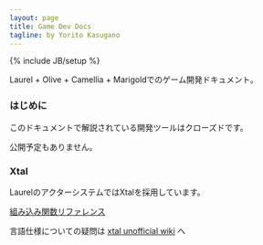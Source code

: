 ```yaml
---
layout: page
title: Game Dev Docs
tagline: by Yorito Kasugano
---
```

{% include JB/setup %}

Laurel + Olive + Camellia + Marigoldでのゲーム開発ドキュメント。

### はじめに

このドキュメントで解説されている開発ツールはクローズドです。

公開予定もありません。

### Xtal

LaurelのアクターシステムではXtalを採用しています。

[組み込み関数リファレンス](reference/index.html)

言語仕様についての疑問は [xtal unofficial wiki](http://sukai.sakura.ne.jp/xtal/start) へ

